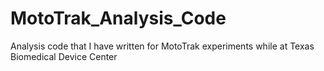 # MotoTrak_Analysis_Code
Analysis code that I have written for MotoTrak experiments while at Texas Biomedical Device Center
